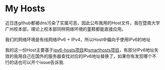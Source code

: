 My Hosts
===========

近日连github都被dns污染了实属可恶，因此公布我用的Host文件，我在暨南大学广州校本部，理论上校本部同样网络环境的童鞋都能直接应用。

我们的网络环境是有线网络IPv6 + IPv4，所以Host中偏向于使用IPv6的地址

我的这一份Host主要基于[ipv6-hosts项目](http://code.google.com/p/ipv6-hosts/)和[smarthosts项目](http://code.google.com/p/smarthosts/)，有部分IPv6地址失效的我用自己在国外的服务器查找对应的IPv6地址替换了，如果你有发现哪个不行的话也可以开个issue告诉我.